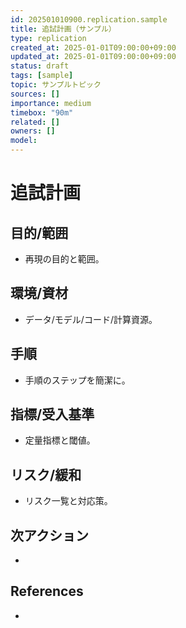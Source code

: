```yaml
---
id: 202501010900.replication.sample
title: 追試計画（サンプル）
type: replication
created_at: 2025-01-01T09:00:00+09:00
updated_at: 2025-01-01T09:00:00+09:00
status: draft
tags: [sample]
topic: サンプルトピック
sources: []
importance: medium
timebox: "90m"
related: []
owners: []
model: 
---
```


# 追試計画

## 目的/範囲
- 再現の目的と範囲。

## 環境/資材
- データ/モデル/コード/計算資源。

## 手順
- 手順のステップを簡潔に。

## 指標/受入基準
- 定量指標と閾値。

## リスク/緩和
- リスク一覧と対応策。

## 次アクション
- 

## References
- 

